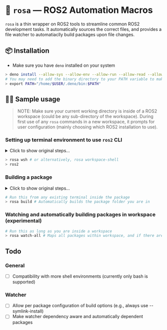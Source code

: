 # 🌹 `rosa` — ROS2 Automation Macros
`rosa` is a thin wrapper on ROS2 tools to streamline common ROS2 development tasks. It automatically sources the correct files, and provides a file watcher to automatiaclly build packages upon file changes.
## 📦 Installation
- Make sure you have `deno` installed on your system
```bash
> deno install --allow-sys --allow-env --allow-run --allow-read --allow-write --unstable -f https://deno.land/x/rosa/rosa.ts
# You may need to add the binary directory to your PATH variable to make it runnable everywhere, or add it to your .bashrc file
> export PATH="/home/$USER/.deno/bin:$PATH"
```
## 👨‍💻 Sample usage
> NOTE: Make sure your current working directory is inside of a ROS2 workspace (could be any sub-directory of the workspace). During first use of any `rosa` commands in a new workspace, it prompts for user configuration (mainly choosing which ROS2 installation to use).

### Setting up terminal environment to use `ros2` CLI
<details>
  <summary>Click to show original steps...</summary>
  
  ```bash
  > source /opt/ros/<distribution>/setup.sh
  > source ../../install/setup.sh
  > ros2
  ```
</details>

```bash
> rosa wsh # or alternatively, rosa workspace-shell
> ros2
```

### Building a package
<details>
  <summary>Click to show original steps...</summary>
  
  ```bash
  # Open a new terminal
  > source /opt/ros/<distribution>/setup.sh
  > cd ../../ # (cd'ing to workspace root)
  > colcon build --packages-select <package name>
  ```
</details>

```bash
# Run this from any existing terminal inside the package
> rosa build # Automatically builds the package folder you are in
```

### Watching and automatically building packages in workspace (experimental)
```bash
# Run this as long as you are inside a workspace
> rosa watch-all # Maps all packages within workspace, and if there are any files changes, the package is rebuilt.
```
## Todo
### General
- [ ] Compatibility with more shell environments (currently only bash is supported)
### Watcher
- [ ] Allow per package configuration of build options (e.g., always use --symlink-install)
- [ ] Make watcher dependency aware and automatically dependent packages
